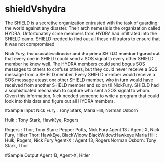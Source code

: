 # shieldVshydra

The SHIELD is a secretive organization entrusted with the task of guarding the world against any disaster. Their arch nemesis is the organization called HYDRA. Unfortunately some members from HYDRA had infiltrated into the SHIELD camp. SHIELD needed to find out all these infiltrators to ensure that it was not compromised.

Nick Fury, the executive director and the prime SHIELD member figured out that every one in SHIELD could send a SOS signal to every other SHIELD member he knew well. The HYDRA members could send bogus SOS messages to others to confuse others, but they could never receive a SOS message from a SHIELD member. Every SHIELD member would receive a SOS message ateast one other SHIELD member, who in turn would have received from another SHIELD member and so on till NickFury. SHIELD had a sophisticated mechanism to capture who sent a SOS signal to whom. Given this information, Nick needed someone to write a program that could look into this data and figure out all HYDRA members.

#Sample Input
Nick Fury : Tony Stark, Maria Hill, Norman Osborn

Hulk : Tony Stark, HawkEye, Rogers

Rogers : Thor, 
Tony Stark: Pepper Potts, Nick Fury
Agent 13 : Agent-X, Nick Fury, Hitler
Thor: HawkEye, BlackWidow
BlackWidow:Hawkeye
Maria Hill : Hulk, Rogers, Nick Fury
Agent-X : Agent 13, Rogers
Norman Osborn: Tony Stark, Thor

#Sample Output
Agent 13, Agent-X, Hitler
